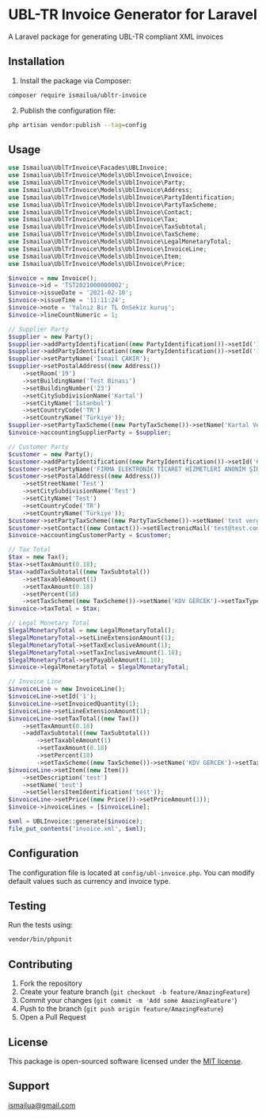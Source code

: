 # UBL-TR Invoice Generator for Laravel
A Laravel package for generating UBL-TR compliant XML invoices

## Installation

1. Install the package via Composer:
```bash
composer require ismailua/ubltr-invoice
```

2. Publish the configuration file:
```bash
php artisan vendor:publish --tag=config
```
## Usage

```php
use Ismailua\UblTrInvoice\Facades\UBLInvoice;
use Ismailua\UblTrInvoice\Models\UblInvoice\Invoice;
use Ismailua\UblTrInvoice\Models\UblInvoice\Party;
use Ismailua\UblTrInvoice\Models\UblInvoice\Address;
use Ismailua\UblTrInvoice\Models\UblInvoice\PartyIdentification;
use Ismailua\UblTrInvoice\Models\UblInvoice\PartyTaxScheme;
use Ismailua\UblTrInvoice\Models\UblInvoice\Contact;
use Ismailua\UblTrInvoice\Models\UblInvoice\Tax;
use Ismailua\UblTrInvoice\Models\UblInvoice\TaxSubtotal;
use Ismailua\UblTrInvoice\Models\UblInvoice\TaxScheme;
use Ismailua\UblTrInvoice\Models\UblInvoice\LegalMonetaryTotal;
use Ismailua\UblTrInvoice\Models\UblInvoice\InvoiceLine;
use Ismailua\UblTrInvoice\Models\UblInvoice\Item;
use Ismailua\UblTrInvoice\Models\UblInvoice\Price;

$invoice = new Invoice();
$invoice->id = 'TST2021000000002';
$invoice->issueDate = '2021-02-10';
$invoice->issueTime = '11:11:24';
$invoice->note = 'Yalnız Bir TL OnSekiz kuruş';
$invoice->lineCountNumeric = 1;

// Supplier Party
$supplier = new Party();
$supplier->addPartyIdentification((new PartyIdentification())->setId('1923001923')->setSchemeID('VKN'));
$supplier->addPartyIdentification((new PartyIdentification())->setId('1111111111111111')->setSchemeID('MERSISNO'));
$supplier->setPartyName('İsmail ÇAKIR');
$supplier->setPostalAddress((new Address())
    ->setRoom('19')
    ->setBuildingName('Test Binası')
    ->setBuildingNumber('23')
    ->setCitySubdivisionName('Kartal')
    ->setCityName('İstanbul')
    ->setCountryCode('TR')
    ->setCountryName('Türkiye'));
$supplier->setPartyTaxScheme((new PartyTaxScheme())->setName('Kartal Vergi Dairesi'));
$invoice->accountingSupplierParty = $supplier;

// Customer Party
$customer = new Party();
$customer->addPartyIdentification((new PartyIdentification())->setId('6090408038')->setSchemeID('VKN'));
$customer->setPartyName('FIRMA ELEKTRONİK TİCARET HİZMETLERİ ANONİM ŞİRKETİ');
$customer->setPostalAddress((new Address())
    ->setStreetName('Test')
    ->setCitySubdivisionName('Test')
    ->setCityName('Test')
    ->setCountryCode('TR')
    ->setCountryName('Türkiye'));
$customer->setPartyTaxScheme((new PartyTaxScheme())->setName('test vergi dairesi'));
$customer->setContact((new Contact())->setElectronicMail('test@test.com'));
$invoice->accountingCustomerParty = $customer;

// Tax Total
$tax = new Tax();
$tax->setTaxAmount(0.18);
$tax->addTaxSubtotal((new TaxSubtotal())
    ->setTaxableAmount(1)
    ->setTaxAmount(0.18)
    ->setPercent(18)
    ->setTaxScheme((new TaxScheme())->setName('KDV GERCEK')->setTaxTypeCode('0015')));
$invoice->taxTotal = $tax;

// Legal Monetary Total
$legalMonetaryTotal = new LegalMonetaryTotal();
$legalMonetaryTotal->setLineExtensionAmount(1);
$legalMonetaryTotal->setTaxExclusiveAmount(1);
$legalMonetaryTotal->setTaxInclusiveAmount(1.18);
$legalMonetaryTotal->setPayableAmount(1.18);
$invoice->legalMonetaryTotal = $legalMonetaryTotal;

// Invoice Line
$invoiceLine = new InvoiceLine();
$invoiceLine->setId('1');
$invoiceLine->setInvoicedQuantity(1);
$invoiceLine->setLineExtensionAmount(1);
$invoiceLine->setTaxTotal((new Tax())
    ->setTaxAmount(0.18)
    ->addTaxSubtotal((new TaxSubtotal())
        ->setTaxableAmount(1)
        ->setTaxAmount(0.18)
        ->setPercent(18)
        ->setTaxScheme((new TaxScheme())->setName('KDV GERCEK')->setTaxTypeCode('0015'))));
$invoiceLine->setItem((new Item())
    ->setDescription('test')
    ->setName('test')
    ->setSellersItemIdentification('test'));
$invoiceLine->setPrice((new Price())->setPriceAmount(1));
$invoice->invoiceLines = [$invoiceLine];

$xml = UBLInvoice::generate($invoice);
file_put_contents('invoice.xml', $xml);
```

## Configuration

The configuration file is located at `config/ubl-invoice.php`. You can modify default values such as currency and invoice type.

## Testing

Run the tests using:
```bash
vendor/bin/phpunit
```

## Contributing

1. Fork the repository
2. Create your feature branch (`git checkout -b feature/AmazingFeature`)
3. Commit your changes (`git commit -m 'Add some AmazingFeature'`)
4. Push to the branch (`git push origin feature/AmazingFeature`)
5. Open a Pull Request

## License

This package is open-sourced software licensed under the [MIT license](LICENSE).

## Support
ismailua@gmail.com 